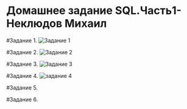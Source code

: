 # Домашнее задание SQL.Часть1-Неклюдов Михаил


#Задание 1.
![Задание 1](https://github.com/MikhailNeklyudov/hw_11-01/assets/130427747/15f27570-cabf-4889-8d8a-0f19a766c92e)


#Задание 2.
![Задание 2](https://github.com/MikhailNeklyudov/hw_11-01/assets/130427747/7e36a381-ed75-47a3-ab45-64a8d71017a3)


#Задание 3.
![Задание 3](https://github.com/MikhailNeklyudov/hw_11-01/assets/130427747/d398b6ba-92eb-43b4-a8b7-5adfc4d9dd5c)


#Задание 4.
![задание 4](https://github.com/MikhailNeklyudov/hw_11-01/assets/130427747/e05629a0-578e-426f-9edc-51b474863c49)


#Задание 5.


#Задание 6.
